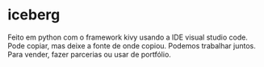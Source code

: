 # iceberg
Feito em python com o framework kivy usando a IDE visual studio code.
Pode copiar, mas deixe a fonte de onde copiou.
Podemos trabalhar juntos.
Para vender, fazer parcerias ou usar de portfólio.

